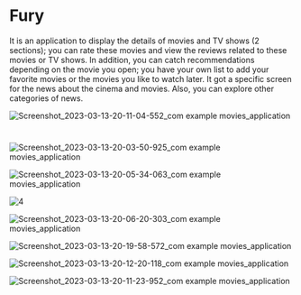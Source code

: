 # Fury

It is an application to display the details of movies and TV shows (2 sections); you can 
rate these movies and view the reviews related to these movies or TV shows.
In addition, you can catch recommendations depending on the movie you open; you have 
your own list to add your favorite movies or the movies you like to watch later.
It got a specific screen for the news about the cinema and movies. Also, you can explore 
other categories of news.


![Screenshot_2023-03-13-20-11-04-552_com example movies_application](https://user-images.githubusercontent.com/52718382/224796081-dd1825e3-26e1-4ff2-942e-445b0510154f.jpg)
#
![Screenshot_2023-03-13-20-03-50-925_com example movies_application](https://user-images.githubusercontent.com/52718382/224796270-178d4cab-c3a0-496f-954a-1e224b405cc6.jpg)

![Screenshot_2023-03-13-20-05-34-063_com example movies_application](https://user-images.githubusercontent.com/52718382/224796449-23623089-9342-4022-8f23-6dd4d39fc636.jpg)

![4](https://user-images.githubusercontent.com/52718382/224796595-350b11ee-c838-4134-a81b-d5cf41d7dfd8.jpg)

![Screenshot_2023-03-13-20-06-20-303_com example movies_application](https://user-images.githubusercontent.com/52718382/224796676-63d6f4c7-2180-4c41-ad67-38df0c1d8c8e.jpg)

![Screenshot_2023-03-13-20-19-58-572_com example movies_application](https://user-images.githubusercontent.com/52718382/224796759-4ed6dbe4-b032-4ae9-b931-18291d581d63.jpg)

![Screenshot_2023-03-13-20-12-20-118_com example movies_application](https://user-images.githubusercontent.com/52718382/224796825-621084e5-842f-4c8b-8e23-99f92b3279ea.jpg)

![Screenshot_2023-03-13-20-11-23-952_com example movies_application](https://user-images.githubusercontent.com/52718382/224796890-71e1b133-4771-4245-9b7a-8e3dae23921b.jpg)
